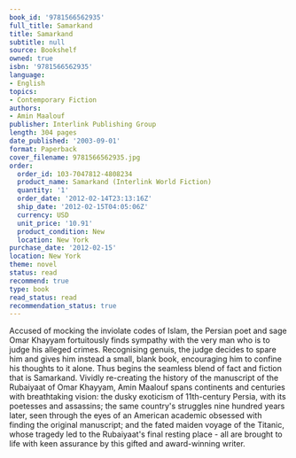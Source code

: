 ```yaml
---
book_id: '9781566562935'
full_title: Samarkand
title: Samarkand
subtitle: null
source: Bookshelf
owned: true
isbn: '9781566562935'
language:
- English
topics:
- Contemporary Fiction
authors:
- Amin Maalouf
publisher: Interlink Publishing Group
length: 304 pages
date_published: '2003-09-01'
format: Paperback
cover_filename: 9781566562935.jpg
order:
  order_id: 103-7047812-4808234
  product_name: Samarkand (Interlink World Fiction)
  quantity: '1'
  order_date: '2012-02-14T23:13:16Z'
  ship_date: '2012-02-15T04:05:06Z'
  currency: USD
  unit_price: '10.91'
  product_condition: New
  location: New York
purchase_date: '2012-02-15'
location: New York
theme: novel
status: read
recommend: true
type: book
read_status: read
recommendation_status: true
---
```

Accused of mocking the inviolate codes of Islam, the Persian poet and sage Omar Khayyam fortuitously finds sympathy with the very man who is to judge his alleged crimes. Recognising genuis, the judge decides to spare him and gives him instead a small, blank book, encouraging him to confine his thoughts to it alone. Thus begins the seamless blend of fact and fiction that is Samarkand. Vividly re-creating the history of the manuscript of the Rubaiyaat of Omar Khayyam, Amin Maalouf spans continents and centuries with breathtaking vision: the dusky exoticism of 11th-century Persia, with its poetesses and assassins; the same country's struggles nine hundred years later, seen through the eyes of an American academic obsessed with finding the original manuscript; and the fated maiden voyage of the Titanic, whose tragedy led to the Rubaiyaat's final resting place - all are brought to life with keen assurance by this gifted and award-winning writer.
